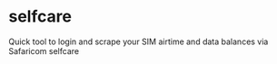 selfcare
========

Quick tool to login and scrape your SIM airtime and data balances via Safaricom selfcare
